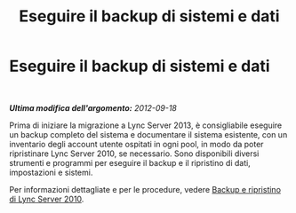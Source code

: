 ﻿---
title: Eseguire il backup di sistemi e dati
TOCTitle: Eseguire il backup di sistemi e dati
ms:assetid: d61fddc1-98d4-4577-a371-33f9e221288c
ms:mtpsurl: https://technet.microsoft.com/it-it/library/JJ205303(v=OCS.15)
ms:contentKeyID: 49302101
ms.date: 08/24/2015
mtps_version: v=OCS.15
ms.translationtype: HT
---

# Eseguire il backup di sistemi e dati

 

_**Ultima modifica dell'argomento:** 2012-09-18_

Prima di iniziare la migrazione a Lync Server 2013, è consigliabile eseguire un backup completo del sistema e documentare il sistema esistente, con un inventario degli account utente ospitati in ogni pool, in modo da poter ripristinare Lync Server 2010, se necessario. Sono disponibili diversi strumenti e programmi per eseguire il backup e il ripristino di dati, impostazioni e sistemi.

Per informazioni dettagliate e per le procedure, vedere [Backup e ripristino di Lync Server 2010](http://go.microsoft.com/fwlink/p/?linkid=265417).

